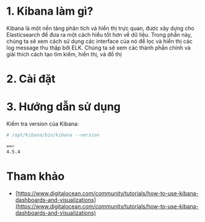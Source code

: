 ﻿# 1. Kibana làm gì?

Kibana là một nền tảng phân tích và hiển thị trực quan, được xây dựng cho Elasticsearch để đưa ra một cách hiểu tốt hơn về dữ liệu. Trong phần này, chúng ta sẽ xem cách sử dụng các 
interface của nó để lọc và hiển thị các log message thu thập bởi ELK. Chúng ta sẽ xem các thành phần chính và giải thích cách tạo tìm kiếm, hiển thị, và đồ thị

# 2. Cài đặt

# 3. Hướng dẫn sử dụng

Kiểm tra version của Kibana:
```sh
# /opt/kibana/bin/kibana --version

==>
4.5.4
```

# Tham khảo
- [https://www.digitalocean.com/community/tutorials/how-to-use-kibana-dashboards-and-visualizations](https://www.digitalocean.com/community/tutorials/how-to-use-kibana-dashboards-and-visualizations)

